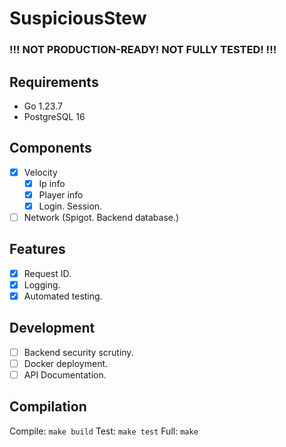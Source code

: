 # SuspiciousStew

<h3>!!! NOT PRODUCTION-READY! NOT FULLY TESTED! !!!</h3>

## Requirements

- Go 1.23.7
- PostgreSQL 16

## Components

- [x] Velocity
  - [x] Ip info
  - [x] Player info
  - [x] Login. Session.
- [ ] Network (Spigot. Backend database.)

## Features

- [x] Request ID.
- [x] Logging.
- [x] Automated testing.

## Development

- [ ] Backend security scrutiny.
- [ ] Docker deployment.
- [ ] API Documentation.

## Compilation

Compile: `make build`
Test: `make test`
Full: `make`
